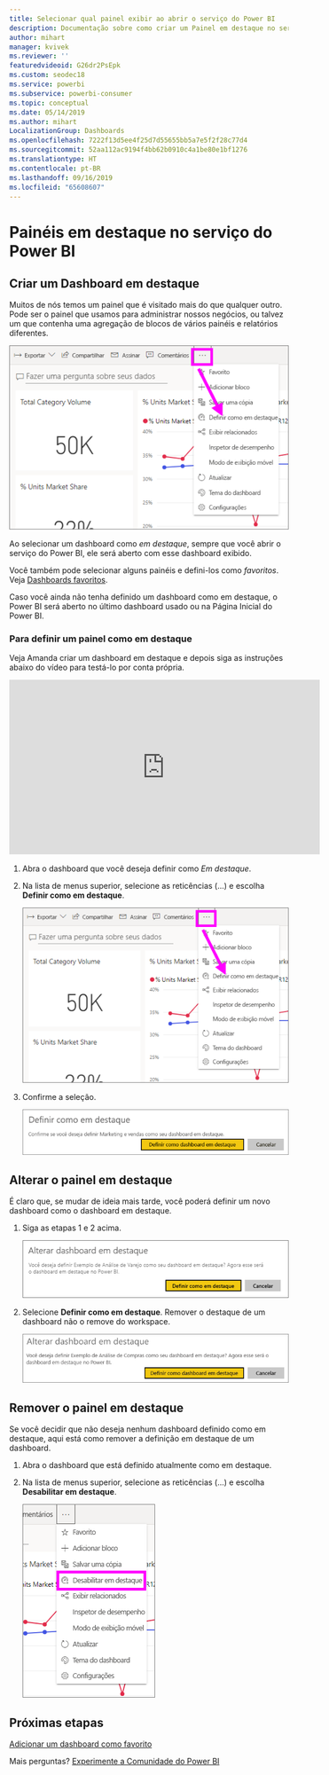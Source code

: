```yaml
---
title: Selecionar qual painel exibir ao abrir o serviço do Power BI
description: Documentação sobre como criar um Painel em destaque no serviço do Power BI
author: mihart
manager: kvivek
ms.reviewer: ''
featuredvideoid: G26dr2PsEpk
ms.custom: seodec18
ms.service: powerbi
ms.subservice: powerbi-consumer
ms.topic: conceptual
ms.date: 05/14/2019
ms.author: mihart
LocalizationGroup: Dashboards
ms.openlocfilehash: 7222f13d5ee4f25d7d55655bb5a7e5f2f28c77d4
ms.sourcegitcommit: 52aa112ac9194f4bb62b0910c4a1be80e1bf1276
ms.translationtype: HT
ms.contentlocale: pt-BR
ms.lasthandoff: 09/16/2019
ms.locfileid: "65608607"
---
```

# <a name="featured-dashboards-in-power-bi-service"></a>Painéis em destaque no serviço do Power BI
## <a name="create-a-featured-dashboard"></a>Criar um Dashboard em destaque
Muitos de nós temos um painel que é visitado mais do que qualquer outro.  Pode ser o painel que usamos para administrar nossos negócios, ou talvez um que contenha uma agregação de blocos de vários painéis e relatórios diferentes.

![ícone definir como em destaque](./media/end-user-featured/power-bi-dropdown.png)

Ao selecionar um dashboard como *em destaque*, sempre que você abrir o serviço do Power BI, ele será aberto com esse dashboard exibido.  

Você também pode selecionar alguns painéis e defini-los como *favoritos*. Veja [Dashboards favoritos](end-user-favorite.md).

Caso você ainda não tenha definido um dashboard como em destaque, o Power BI será aberto no último dashboard usado ou na Página Inicial do Power BI.  

### <a name="to-set-a-dashboard-as-featured"></a>Para definir um painel como **em destaque**
Veja Amanda criar um dashboard em destaque e depois siga as instruções abaixo do vídeo para testá-lo por conta própria.

<iframe width="560" height="315" src="https://www.youtube.com/embed/G26dr2PsEpk" frameborder="0" allowfullscreen></iframe>



1. Abra o dashboard que você deseja definir como *Em destaque*. 
2. Na lista de menus superior, selecione as reticências (...) e escolha **Definir como em destaque**.  
   
    ![Ícone Definir como em destaque](./media/end-user-featured/power-bi-dropdown.png)
3. Confirme a seleção.
   
    ![definir dashboard em destaque](./media/end-user-featured/power-bi-featured-confirm.png)

## <a name="change-the-featured-dashboard"></a>Alterar o painel em destaque
É claro que, se mudar de ideia mais tarde, você poderá definir um novo dashboard como o dashboard em destaque.

1. Siga as etapas 1 e 2 acima.
   
    ![Janela Alterar dashboard em destaque](./media/end-user-featured/power-bi-change-feature.png)
2. Selecione **Definir como em destaque**. Remover o destaque de um dashboard não o remove do workspace.  
   
    ![mensagem de êxito](./media/end-user-featured/power-bi-unfeature-new.png)

## <a name="remove-the-featured-dashboard"></a>Remover o painel em destaque
Se você decidir que não deseja nenhum dashboard definido como em destaque, aqui está como remover a definição em destaque de um dashboard.

1. Abra o dashboard que está definido atualmente como em destaque.
2. Na lista de menus superior, selecione as reticências (...) e escolha **Desabilitar em destaque**.

    ![desabilitar dashboard em destaque selecionado](./media/end-user-featured/power-bi-unfeature-newer.png)
   
## <a name="next-steps"></a>Próximas etapas
[Adicionar um dashboard como favorito](end-user-favorite.md)

Mais perguntas? [Experimente a Comunidade do Power BI](http://community.powerbi.com/)


